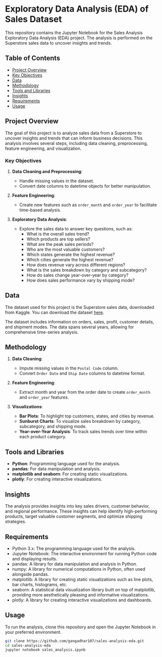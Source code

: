 # Exploratory Data Analysis (EDA) of Sales Dataset

This repository contains the Jupyter Notebook for the Sales Analysis Exploratory Data Analysis (EDA) project. The analysis is performed on the Superstore sales data to uncover insights and trends.

## Table of Contents
- [Project Overview](#project-overview)
- [Key Objectives](#key-objectives)
- [Data](#data)
- [Methodology](#methodology)
- [Tools and Libraries](#tools-and-libraries)
- [Insights](#insights)
- [Requirements](#requirements)
- [Usage](#usage)
  
## Project Overview

The goal of this project is to analyze sales data from a Superstore to uncover insights and trends that can inform business decisions. This analysis involves several steps, including data cleaning, preprocessing, feature engineering, and visualization.

### Key Objectives

1. **Data Cleaning and Preprocessing**:
    - Handle missing values in the dataset.
    - Convert date columns to datetime objects for better manipulation.

2. **Feature Engineering**:
    - Create new features such as `order_month` and `order_year` to facilitate time-based analysis.

3. **Exploratory Data Analysis**:
    - Explore the sales data to answer key questions, such as:
      - What is the overall sales trend?
      - Which products are top sellers?
      - What are the peak sales periods?
      - Who are the most valuable customers?
      - Which states generate the highest revenue?
      - Which cities generate the highest revenue?
      - How does revenue vary across different regions?
      - What is the sales breakdown by category and subcategory?
      - How do sales change year-over-year by category?
      - How does sales performance vary by shipping mode?

## Data

The dataset used for this project is the Superstore sales data, downloaded from Kaggle. You can download the dataset [here](https://www.kaggle.com/datasets/rohitsahoo/sales-forecasting/code).

The dataset includes information on orders, sales, profit, customer details, and shipment modes. The data spans several years, allowing for comprehensive time-series analysis.

## Methodology

1. **Data Cleaning**:
    - Impute missing values in the `Postal Code` column.
    - Convert `Order Date` and `Ship Date` columns to datetime format.

2. **Feature Engineering**:
    - Extract month and year from the order date to create `order_month` and `order_year` features.

3. **Visualizations**:
    - **Bar Plots**: To highlight top customers, states, and cities by revenue.
    - **Sunburst Charts**: To visualize sales breakdown by category, subcategory, and shipping mode.
    - **Year-over-Year Analysis**: To track sales trends over time within each product category.

## Tools and Libraries

- **Python**: Programming language used for the analysis.
- **pandas**: For data manipulation and analysis.
- **matplotlib and seaborn**: For creating static visualizations.
- **plotly**: For creating interactive visualizations.

## Insights

The analysis provides insights into key sales drivers, customer behavior, and regional performance. These insights can help identify high-performing products, target valuable customer segments, and optimize shipping strategies.

## Requirements

- Python 3.x: The programming language used for the analysis.
- Jupyter Notebook: The interactive environment for running Python code and displaying results.
- pandas: A library for data manipulation and analysis in Python.
- numpy: A library for numerical computations in Python, often used alongside pandas.
- matplotlib: A library for creating static visualizations such as line plots, bar charts, histograms, etc.
- seaborn: A statistical data visualization library built on top of matplotlib, providing more aesthetically pleasing and informative visualizations.
- plotly: A library for creating interactive visualizations and dashboards.

## Usage

To run the analysis, clone this repository and open the Jupyter Notebook in your preferred environment.

```bash
git clone https://github.com/gangadhar107/sales-analysis-eda.git
cd sales-analysis-eda
jupyter notebook sales_analysis.ipynb

